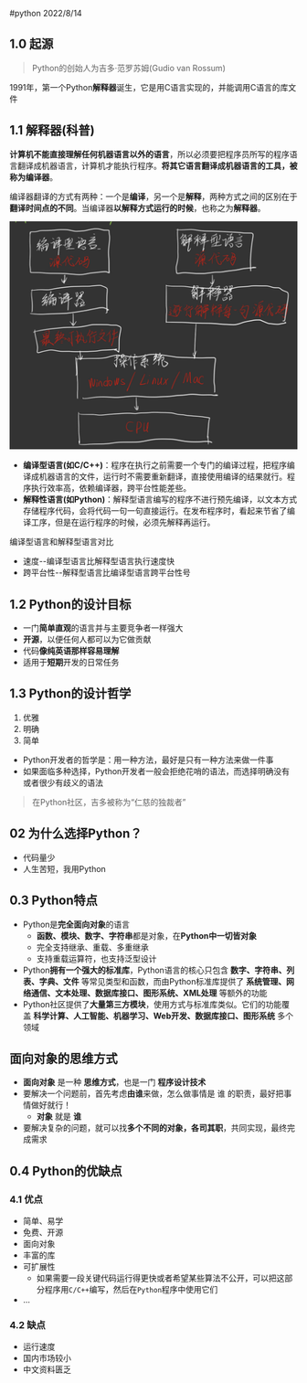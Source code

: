 #python 2022/8/14

## 1.0 起源

>Python的创始人为吉多·范罗苏姆(Gudio van Rossum)

1991年，第一个Python**解释器**诞生，它是用C语言实现的，并能调用C语言的库文件

## 1.1 解释器(科普)

**计算机不能直接理解任何机器语言以外的语言**，所以必须要把程序员所写的程序语言翻译成机器语言，计算机才能执行程序。**将其它语言翻译成机器语言的工具，被称为编译器**。

编译器翻译的方式有两种：一个是**编译**，另一个是**解释**，两种方式之间的区别在于**翻译时间点的不同**。当编译器**以解释方式运行的时候**，也称之为**解释器**。

![编译器与解释器](img/img1.png)

- **编译型语言(如C/C++)**：程序在执行之前需要一个专门的编译过程，把程序编译成机器语言的文件，运行时不需要重新翻译，直接使用编译的结果就行。程序执行效率高，依赖编译器，跨平台性能差些。
- **解释性语言(如Python)**：解释型语言编写的程序不进行预先编译，以文本方式存储程序代码，会将代码一句一句直接运行。在发布程序时，看起来节省了编译工序，但是在运行程序的时候，必须先解释再运行。

编译型语言和解释型语言对比
- 速度--编译型语言比解释型语言执行速度快
- 跨平台性--解释型语言比编译型语言跨平台性号

## 1.2 Python的设计目标

- 一门**简单直观**的语言并与主要竞争者一样强大
- **开源**，以便任何人都可以为它做贡献
- 代码**像纯英语那样容易理解**
- 适用于**短期**开发的日常任务

## 1.3 Python的设计哲学

1. 优雅
2. 明确
3. 简单

- Python开发者的哲学是：用一种方法，最好是只有一种方法来做一件事
- 如果面临多种选择，Python开发者一般会拒绝花哨的语法，而选择明确没有或者很少有歧义的语法

>在Python社区，吉多被称为“仁慈的独裁者”

## 02 为什么选择Python？

- 代码量少
- 人生苦短，我用Python

## 0.3 Python特点

- Python是**完全面向对象**的语言
	- **函数、模块、数字、字符串**都是对象，在**Python中一切皆对象**
	- 完全支持继承、重载、多重继承
	- 支持重载运算符，也支持泛型设计
- Python**拥有一个强大的标准库**，Python语言的核心只包含 **数字、字符串、列表、字典、文件** 等常见类型和函数，而由Python标准库提供了 **系统管理、网络通信、文本处理、数据库接口、图形系统、XML处理** 等额外的功能
- Python社区提供了**大量第三方模块**，使用方式与标准库类似。它们的功能覆盖 **科学计算、人工智能、机器学习、Web开发、数据库接口、图形系统** 多个领域

## 面向对象的思维方式

- **面向对象** 是一种 **思维方式**，也是一门 **程序设计技术**
- 要解决一个问题前，首先考虑**由谁**来做，怎么做事情是 谁 的职责，最好把事情做好就行！
	- **对象** 就是 **谁**
- 要解决复杂的问题，就可以找**多个不同的对象，各司其职**，共同实现，最终完成需求

## 0.4 Python的优缺点

### 4.1 优点

- 简单、易学
- 免费、开源
- 面向对象
- 丰富的库
- 可扩展性
	- 如果需要一段关键代码运行得更快或者希望某些算法不公开，可以把这部分程序用`C/C++`编写，然后在`Python`程序中使用它们
- ...

### 4.2 缺点

- 运行速度
- 国内市场较小
- 中文资料匮乏
